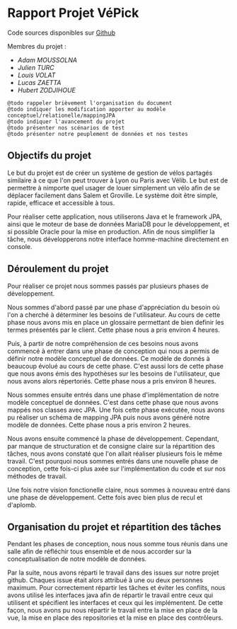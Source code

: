 # Rapport Projet VéPick
Code sources disponibles sur [Github](https://github.com/mrsolarius/ProjetBDD)

Membres du projet :
* *Adam MOUSSOLNA*
* *Julien TURC*
* *Louis VOLAT*
* *Lucas ZAETTA*
* *Hubert ZODJIHOUE*

```
@todo rappeler brièvement l'organisation du document
@todo indiquer les modification apporter au modèle conceptuel/relationelle/mappingJPA
@todo indiquer l'avancement du projet
@todo présenter nos scénarios de test
@todo présenter notre peuplement de données et nos testes
```

## Objectifs du projet
Le but du projet est de créer un système de gestion de vélos partagés similaire à ce que l'on peut trouver à Lyon ou
Paris avec Vélib. Le but est de permettre à nimporte quel usager de louer simplement un vélo afin de se déplacer
facilement dans Salem et Groville. Le système doit être simple, rapide, efficace et accessible à tous.

Pour réaliser cette application, nous utiliserons Java et le framework JPA, ainsi que le moteur de base de données 
MariaDB pour le développement, et si possible Oracle pour la mise en production. Afin de nous simplifier la tâche, nous
développerons notre interface homme-machine directement en console.

## Déroulement du projet
Pour réaliser ce projet nous sommes passés par plusieurs phases de développement. 

Nous sommes d'abord passé par une phase d'appréciation du besoin où l'on a cherché à déterminer les besoins de l'utilisateur.
Au cours de cette phase nous avons mis en place un glossaire permettant de bien definir les termes présentés par 
le client. Cette phase nous a pris environ 4 heures.

Puis, à partir de notre compréhension de ces besoins nous avons commencé à entrer dans une phase de conception qui
nous a permis de définir notre modèle conceptuel de données. Ce modèle de donnés à beaucoup évolué au cours de cette phase.
C'est aussi lors de cette phase que nous avons émis des hypothèses sur les besoins de l'utilisateur, que nous avons alors
répertoriés. Cette phase nous a pris environ 8 heures.

Nous sommes ensuite entrés dans une phase d'implémentation de notre modèle conceptuel de données. C'est dans cette phase
que nous avons mappés nos classes avec JPA.  Une fois cette phase exécutée, nous avons pu réaliser un schéma de mapping JPA puis 
nous avons généré notre modèle de données. Cette phase nous a pris environ 2 heures.

Nous avons ensuite commencé la phase de développement. Cependant, par manque de structuration et de
consigne claire sur la répartition des tâches, nous avons constaté que l'on allait réaliser plusieurs fois le même travail.
C'est pourquoi nous sommes entrés dans une nouvelle phase de conception, cette fois-ci plus axée sur l'implémentation du code
et sur nos méthodes de travail.

Une fois notre vision fonctionelle claire, nous sommes à nouveau entré dans une phase de développement. Cette fois 
avec bien plus de recul et d'aplomb.

## Organisation du projet et répartition des tâches
Pendant les phases de conception, nous nous somme tous réunis dans une salle afin de réfléchir tous ensemble et de 
nous accorder sur la conceptualisation de notre modèle de données. 

Par la suite, nous avons réparti le travail dans des issues sur notre projet github. Chaques issue était alors attribué 
à une ou deux personnes maximum. Pour correctement répartir les tâches et éviter les conflits, nous avons utilisé
les interfaces java afin de répartir le travail entre ceux qui utilisent et spécifient les interfaces et ceux qui les
implémentent. De cette façon, nous avons pu nous répartir le travail entre la mise en place de la vue, la mise en place
des repositories et la mise en place des contrôleurs.
